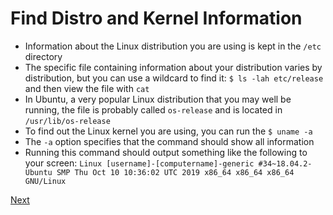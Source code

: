 # Find Distro and Kernel Information

* Information about the Linux distribution you are using is kept in the `/etc` directory
* The specific file containing information about your distribution varies by distribution, but you can use a wildcard to find it: `$ ls -lah etc/release` and then view the file with `cat`
* In Ubuntu, a very popular Linux distribution that you may well be running, the file is probably called `os-release` and is located in `/usr/lib/os-release`
* To find out the Linux kernel you are using, you can run the `$ uname -a`
* The `-a` option specifies that the command should show all information
* Running this command should output something like the following to your screen: `Linux [username]-[computername]-generic #34~18.04.2-Ubuntu SMP Thu Oct 10 10:36:02 UTC 2019 x86_64 x86_64 x86_64 GNU/Linux`

[Next](system_hardware_disk_info.md)
